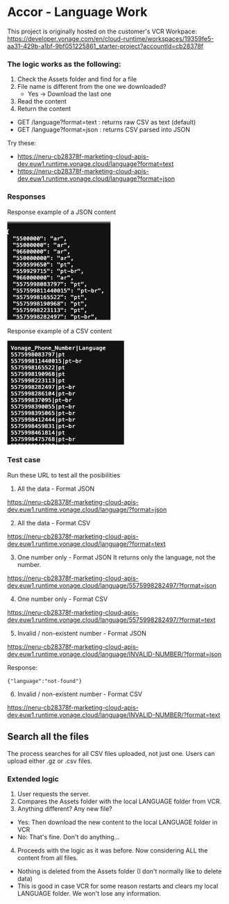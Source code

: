 # Accor - Language Work

This project is originally hosted on the customer's VCR Workpace:
https://developer.vonage.com/en/cloud-runtime/workspaces/19359fe5-aa31-429b-a1bf-9bf051225861_starter-project?accountId=cb28378f

### The logic works as the following:
1) Check the Assets folder and find for a file
2) File name is different from the one we downloaded?
    - Yes -> Download the last one
3) Read the content
4) Return the content

- GET /language?format=text : returns raw CSV as text (default)
- GET /language?format=json : returns CSV parsed into JSON

Try these:
- https://neru-cb28378f-marketing-cloud-apis-dev.euw1.runtime.vonage.cloud/language?format=text
- https://neru-cb28378f-marketing-cloud-apis-dev.euw1.runtime.vonage.cloud/language?format=json

### Responses
Response example of a JSON content

![](response-json.png)


Response example of a CSV content

![](response-csv.png)


### Test case
Run these URL to test all the posibilities

1. All the data - Format JSON

https://neru-cb28378f-marketing-cloud-apis-dev.euw1.runtime.vonage.cloud/language/?format=json

2. All the data - Format CSV

https://neru-cb28378f-marketing-cloud-apis-dev.euw1.runtime.vonage.cloud/language/?format=text

3. One number only  - Format JSON
It returns only the language, not the number.

https://neru-cb28378f-marketing-cloud-apis-dev.euw1.runtime.vonage.cloud/language/5575998282497/?format=json

4. One number only - Format CSV

https://neru-cb28378f-marketing-cloud-apis-dev.euw1.runtime.vonage.cloud/language/5575998282497/?format=text

5. Invalid / non-existent number - Format JSON

https://neru-cb28378f-marketing-cloud-apis-dev.euw1.runtime.vonage.cloud/language/INVALID-NUMBER/?format=json

Response:
```
{"language":"not-found"}
```

6. Invalid / non-existent number - Format CSV

https://neru-cb28378f-marketing-cloud-apis-dev.euw1.runtime.vonage.cloud/language/INVALID-NUMBER/?format=text

## Search all the files
The process searches for all CSV files uploaded, not just one.
Users can upload either .gz or .csv files. 

### Extended logic
1) User requests the server.
2) Compares the Assets folder with the local LANGUAGE folder from VCR.
3) Anything different? Any new file?
- Yes: Then download the new content to the local LANGUAGE folder in VCR
- No: That's fine. Don't do anything...

4) Proceeds with the logic as it was before. Now considering ALL the content from all files.
- Nothing is deleted from the Assets folder (I don't normally like to delete data)
- This is good in case VCR for some reason restarts and clears my local LANGUAGE folder. We won't lose any information.


